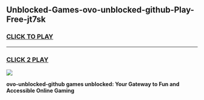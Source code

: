 
## Unblocked-Games-ovo-unblocked-github-Play-Free-jt7sk
<h3>
<a href="https://premium76.site?title=ovo-unblocked-github&ref=23A">CLICK TO PLAY</a></h3>
<hr>

<h3>
<a href="https://premium76.site?title=ovo-unblocked-github&ref=23A">CLICK 2 PLAY</a>
  
</h3>

<a href="https://premium76.site?title=ovo-unblocked-github&ref=23A"><img src="https://clearcache.store/games.png"></a>


**ovo-unblocked-github games unblocked: Your Gateway to Fun and Accessible Online Gaming**
